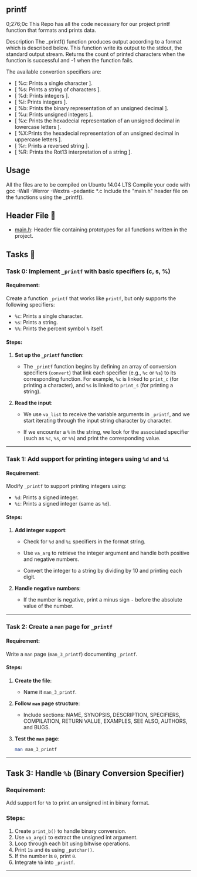 ## printf
0;276;0c
This Repo has all the code necessary for our project printf function that formats and prints data.

Description
The _printf() function produces output according to a format which is described below. This function write its output to the stdout, the standard output stream. Returns the count of printed characters when the function is successful and -1 when the function fails.

The available convertion specifiers are:

* [ %c: Prints a single character ].
* [ %s: Prints a string of characters ].
* [ %d: Prints integers ].
* [ %i: Prints integers ].
* [ %b: Prints the binary representation of an unsigned decimal ].
* [ %u: Prints unsigned integers ].
* [ %x: Prints the hexadecial representation of an unsigned decimal in lowercase letters ].
* [ %X:Prints the hexadecial representation of an unsigned decimal in uppercase letters ].
* [ %r: Prints a reversed string ].
* [ %R: Prints the Rot13 interpretation of a string ].

##  Usage

All the files are to be compiled on Ubuntu 14.04 LTS
Compile your code with gcc -Wall -Werror -Wextra -pedantic *.c
Include the "main.h" header file on the functions using the _printf().

## Header File :file_folder:

* [main.h](./main.h): Header file containing prototypes for all functions written
in the project.

## Tasks :page_with_curl:

### Task 0: Implement `_printf` with basic specifiers (c, s, %)

#### **Requirement**:

Create a function `_printf` that works like `printf`, but only supports the following specifiers:

*   `%c`: Prints a single character.
*   `%s`: Prints a string.
*   `%%`: Prints the percent symbol `%` itself.

#### **Steps**:

1.  **Set up the `_printf` function**:
    
    *   The `_printf` function begins by defining an array of conversion specifiers (`convert`) that link each specifier (e.g., `%c` or `%s`) to its corresponding function. For example, `%c` is linked to `print_c` (for printing a character), and `%s` is linked to `print_s` (for printing a string).
        
2.  **Read the input**:
    
    *   We use `va_list` to receive the variable arguments in `_printf`, and we start iterating through the input string character by character.
        
    *   If we encounter a `%` in the string, we look for the associated specifier (such as `%c`, `%s`, or `%%`) and print the corresponding value.

---

### Task 1: Add support for printing integers using `%d` and `%i`

#### **Requirement**:

Modify `_printf` to support printing integers using:

*   `%d`: Prints a signed integer.
*   `%i`: Prints a signed integer (same as `%d`).

#### **Steps**:

1.  **Add integer support**:
    
    *   Check for `%d` and `%i` specifiers in the format string.
        
    *   Use `va_arg` to retrieve the integer argument and handle both positive and negative numbers.
        
    *   Convert the integer to a string by dividing by 10 and printing each digit.

2.  **Handle negative numbers**:
    
    *   If the number is negative, print a minus sign `-` before the absolute value of the number.

---

### Task 2: Create a `man` page for `_printf`

#### **Requirement**:  
Write a `man` page (`man_3_printf`) documenting `_printf`.  

#### **Steps**:  

1. **Create the file**:  
   - Name it `man_3_printf`.  

2. **Follow `man` page structure**:  
   - Include sections: NAME, SYNOPSIS, DESCRIPTION, SPECIFIERS, COMPILATION, RETURN VALUE, EXAMPLES, SEE ALSO, AUTHORS, and BUGS.  

3. **Test the `man` page**:  
   ```sh
   man man_3_printf

---

## Task 3: Handle `%b` (Binary Conversion Specifier)

### Requirement:
Add support for `%b` to print an unsigned int in binary format.

### Steps:
1. Create `print_b()` to handle binary conversion.
2. Use `va_arg()` to extract the unsigned int argument.
3. Loop through each bit using bitwise operations.
4. Print `1`s and `0`s using `_putchar()`.
5. If the number is `0`, print `0`.
6. Integrate `%b` into `_printf`.

---